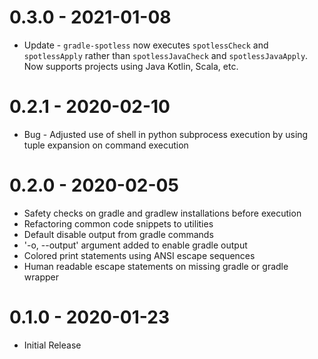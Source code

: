0.3.0 - 2021-01-08
==================
- Update - `gradle-spotless` now executes `spotlessCheck` and `spotlessApply` rather than `spotlessJavaCheck` and `spotlessJavaApply`. Now supports projects using Java Kotlin, Scala, etc.

0.2.1 - 2020-02-10
==================
- Bug - Adjusted use of shell in python subprocess execution by using tuple expansion on command execution

0.2.0 - 2020-02-05
==================
- Safety checks on gradle and gradlew installations before execution
- Refactoring common code snippets to utilities
- Default disable output from gradle commands
- '-o, --output' argument added to enable gradle output
- Colored print statements using ANSI escape sequences
- Human readable escape statements on missing gradle or gradle wrapper

0.1.0 - 2020-01-23
==================
- Initial Release
